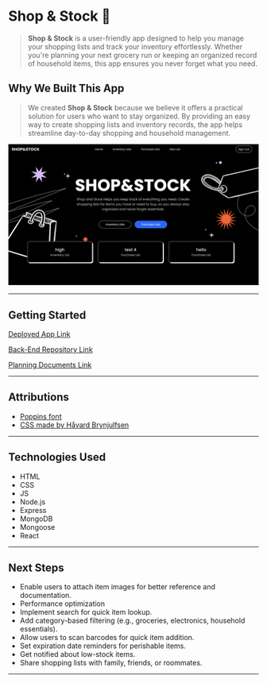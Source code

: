 
# Shop & Stock 🛒

> **Shop & Stock** is a user-friendly app designed to help you manage your shopping lists and track your inventory effortlessly. Whether you're planning your next grocery run or keeping an organized record of household items, this app ensures you never forget what you need.  

## Why We Built This App  

> We created **Shop & Stock** because we believe it offers a practical solution for users who want to stay organized. By providing an easy way to create shopping lists and inventory records, the app helps streamline day-to-day shopping and household management.


![Screenshot from app](./src/assets/Shop&Stock.png)

----------

## Getting Started

[Deployed App Link](https://shop-and-stock-front-p29rnernm-abdulla-sameer-alheelas-projects.vercel.app/)

[Back-End Repository Link](https://github.com/Abdulla-ALheela/shop-and-stock-back-end)

[Planning Documents Link](https://trello.com/b/thMs2gh4/shop-stock)

----------

## Attributions

-   [Poppins font](https://fonts.google.com/specimen/Poppins)
-   [CSS made by Håvard Brynjulfsen](https://codepen.io/havardob/pen/qBXZPRE)

----------

## Technologies Used

-   HTML
-   CSS
-   JS
-   Node.js
-   Express
-   MongoDB
-   Mongoose
-   React
----------

## Next Steps

-  Enable users to attach item images for better reference and documentation.
-   Performance optimization
-   Implement search for quick item lookup.
-   Add category-based filtering (e.g., groceries, electronics, household essentials).
-   Allow users to scan barcodes for quick item addition.
-   Set expiration date reminders for perishable items.
-   Get notified about low-stock items.
-   Share shopping lists with family, friends, or roommates.

----------
